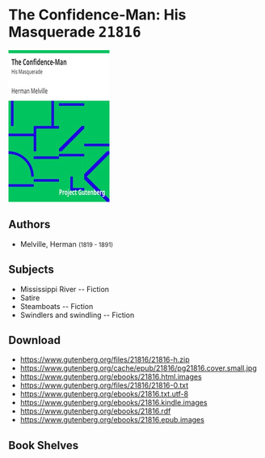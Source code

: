 # The Confidence-Man: His Masquerade <kbd>21816</kbd>

![](./cover.medium.jpg "")

## Authors


 - Melville, Herman <small>(1819 - 1891)</small>

## Subjects


 - Mississippi River -- Fiction
 - Satire
 - Steamboats -- Fiction
 - Swindlers and swindling -- Fiction

## Download


 - https://www.gutenberg.org/files/21816/21816-h.zip
 - https://www.gutenberg.org/cache/epub/21816/pg21816.cover.small.jpg
 - https://www.gutenberg.org/ebooks/21816.html.images
 - https://www.gutenberg.org/files/21816/21816-0.txt
 - https://www.gutenberg.org/ebooks/21816.txt.utf-8
 - https://www.gutenberg.org/ebooks/21816.kindle.images
 - https://www.gutenberg.org/ebooks/21816.rdf
 - https://www.gutenberg.org/ebooks/21816.epub.images

## Book Shelves


